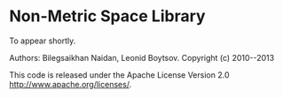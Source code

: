 Non-Metric Space Library
=================

To appear shortly.

Authors: Bilegsaikhan Naidan, Leonid Boytsov.
Copyright (c) 2010--2013

This code is released under the
Apache License Version 2.0 http://www.apache.org/licenses/.

